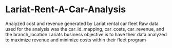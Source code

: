 # Lariat-Rent-A-Car-Analysis
Analyzed cost and revenue generated by Lariat rental car fleet
Raw data used for the analysis was the car_id_mapping, car_costs, car_revenue, and the branch_location
Lariats business objective is to have their data analyzed to maximize revenue and minimize costs within their fleet program
